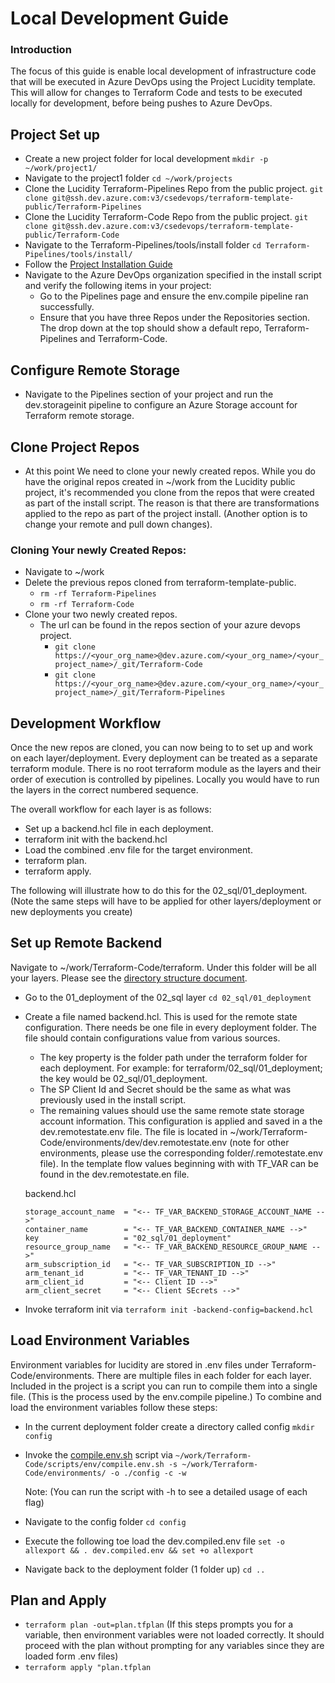 # Local Development Guide

### Introduction

The focus of this guide is enable local development of infrastructure code that will be executed in Azure DevOps using the Project Lucidity template. This will allow for changes to Terraform Code and tests to be executed locally for development, before being pushes to Azure DevOps.

## Project Set up

* Create a new project folder for local development `mkdir -p ~/work/project1/`
* Navigate to the project1 folder `cd ~/work/projects`
* Clone the Lucidity Terraform-Pipelines Repo from the public project. `git clone git@ssh.dev.azure.com:v3/csedevops/terraform-template-public/Terraform-Pipelines`
* Clone the Lucidity Terraform-Code Repo from the public project. `git clone git@ssh.dev.azure.com:v3/csedevops/terraform-template-public/Terraform-Code`
* Navigate to the Terraform-Pipelines/tools/install folder `cd Terraform-Pipelines/tools/install/`
* Follow the [Project Installation Guide](./PROJECT_INSTALLATION.md)
* Navigate to the Azure DevOps organization specified in the install script and verify the following items in your project:
  * Go to the Pipelines page and ensure the env.compile pipeline ran successfully.
  * Ensure that you have three Repos under the Repositories section. The drop down at the top should show a default repo, Terraform-Pipelines and Terraform-Code.

## Configure Remote Storage

* Navigate to the Pipelines section of your project and run the dev.storageinit pipeline to configure an Azure Storage account for Terraform remote storage.

## Clone Project Repos
* At this point We need to clone your newly created repos. While you do have the original repos created in ~/work from the Lucidity public project, it's recommended you clone from the repos that were created as part of the install script. The reason is that there are transformations applied to the repo as 
part of the project install. (Another option is to change your remote and pull down changes).

### Cloning Your newly Created Repos:
* Navigate to ~/work
* Delete the previous repos cloned from terraform-template-public.
  * `rm -rf Terraform-Pipelines`
  * `rm -rf Terraform-Code`
* Clone your two newly created repos.
  * The url can be found in the repos section of your azure devops project.
    * `git clone https://<your_org_name>@dev.azure.com/<your_org_name>/<your_project_name>/_git/Terraform-Code` 
    * `git clone https://<your_org_name>@dev.azure.com/<your_org_name>/<your_project_name>/_git/Terraform-Pipelines` 

## Development Workflow
Once the new repos are cloned, you can now being to to set up and work on each layer/deployment. Every deployment can be treated as a separate terraform module. There is no root terraform module as the layers and their order of execution is controlled by pipelines. Locally you would have to run the layers in the correct numbered sequence. 

The overall workflow for each layer is as follows:
* Set up a backend.hcl file in each deployment.
* terraform init with the backend.hcl 
* Load the combined .env file for the target environment.
* terraform plan. 
* terraform apply.

The following will illustrate how to do this for the 02_sql/01_deployment. (Note the same steps will have to be applied for other layers/deployment or new deployments you create)

## Set up Remote Backend
 Navigate to ~/work/Terraform-Code/terraform. Under this folder will be all your layers. Please see the [directory structure document](DIRECTORY_STRUCTURE.md).
* Go to the 01_deployment of the 02_sql layer `cd 02_sql/01_deployment`
* Create a file named backend.hcl. This is used for the remote state configuration. There needs be one file in every deployment folder.  The file should contain configurations value from various sources.
  * The key property is the folder path under the terraform folder for each deployment. For example: for terraform/02_sql/01_deployment; the key would be 02_sql/01_deployment.
  * The SP Client Id and Secret should be the same as what was previously used in the install script.
  * The  remaining values should use the same remote state storage account information. This configuration is applied and saved in a the dev.remotestate.env file. The file is located in ~/work/Terraform-Code/environments/dev/dev.remotestate.env (note for other environments, please use the corresponding folder/<env>.remotestate.env file). In the template flow values beginning with with TF_VAR can be found in the dev.remotestate.en file.

  backend.hcl
   ```
  storage_account_name  = "<-- TF_VAR_BACKEND_STORAGE_ACCOUNT_NAME -->" 
  container_name        = "<-- TF_VAR_BACKEND_CONTAINER_NAME -->" 
  key                   = "02_sql/01_deployment" 
  resource_group_name   = "<-- TF_VAR_BACKEND_RESOURCE_GROUP_NAME -->"  
  arm_subscription_id   = "<-- TF_VAR_SUBSCRIPTION_ID -->" 
  arm_tenant_id         = "<-- TF_VAR_TENANT_ID -->" 
  arm_client_id         = "<-- Client ID -->" 
  arm_client_secret     = "<-- Client SEcrets -->" 
  ```

* Invoke terraform init via `terraform init -backend-config=backend.hcl`

## Load Environment Variables
Environment variables for lucidity are stored in .env files under Terraform-Code/environments. There are multiple files in each folder for each layer. Included in the project is a script you can run to compile them into a single file. (This is the process used by the env.compile pipeline.) To combine and load the environment variables follow these steps:
* In the current deployment folder create a directory called config `mkdir config`
* Invoke the [compile.env.sh]() script via `~/work/Terraform-Code/scripts/env/compile.env.sh -s ~/work/Terraform-Code/environments/ -o ./config -c -w`
  
  Note: (You can run the script with -h to see a detailed usage of each flag)
* Navigate to the config folder `cd config`
* Execute the following toe load the dev.compiled.env file `set -o allexport && . dev.compiled.env && set +o allexport`
* Navigate back to the deployment folder (1 folder up) `cd ..`

## Plan and Apply
* `terraform plan -out=plan.tfplan` (If this steps prompts you for a variable, then environment variables were not loaded correctly. It should proceed with the plan without prompting for any variables since they are loaded form .env files)
* `terraform apply "plan.tfplan`


